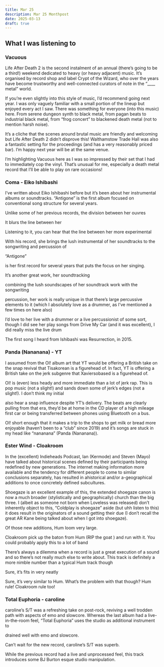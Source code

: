 ```yaml
---
title: Mar 25
description: Mar 25 Monthpost
date: 2025-03-13
draft: true
---
```


## What I was listening to

### Vacuous

Life After Death 2 is the second instalment of an annual (there’s going to be a third!) weekend dedicated to heavy (or heavy adjacent) music. It’s organised by record shop and label Crypt of the Wizard, who over the years have become trustworthy and well-connected curators of note in the “____ metal” world. 

If you’re even slightly into this style of music, I’d recommend going next year. I was only vaguely familiar with a small portion of the lineup but enjoyed every act I saw. There was something for everyone (into this music) here. From serene dungeon synth to black metal, from pagan beats to industrial black metal, from “frog concert” to blackened death metal (not to mention harsh noise).

It’s a cliche that the scenes around brutal music are friendly and welcoming but Life After Death 2 didn’t disprove this! Walthamstow Trade Hall was also a fantastic setting for the proceedings (and has a very reasonably priced bar). I’m happy next year will be at the same venue. 

I’m highlighting Vacuous here as I was so impressed by their set that I had to immediately cop the vinyl. That’s unusual for me, especially a death metal record that I’ll be able to play on rare occasions!

### Coma - Eiko Ishibashi

I’ve written about Eiko Ishibashi before but it’s been about her instrumental albums or soundtracks. “Antigone” is the first album focused on conventional song structure for several years. 

Unlike some of her previous records, the division between her ouvres 

It blurs the line between her 

Listening to it, you can hear that the line between her more experimental


With his record, she brings the lush instrumental of her soundtracks to the songwriting and percussion of 

“Antigone” 

is her first record for several years that puts the focus on her singing. 

It’s another great work,  her soundtracking   

combining the lush soundscapes of her soundtrack work with the songwriting 

percussion, her work is really unique in that there’s large percussive elements to it (which I absolutely love as a drummer, as I’ve mentioned a few times on here also)

I’d love to her live with a drummer or a live percussionist of some sort, though I did see her play songs from Drive My Car (and it was excellent), I did really miss the live drum 

The first song I heard from Ishibashi was Resurrection, in 2015.

### Panda (Nananana) - YT

I assumed from the OI! album art that YT would be offering a British take on the snap revival that Tisakorean is a figurehead of. In fact, YT is offering a British take on the jerk subgenre that Xaviersobased is a figurehead of.

OI! is (even) less heady and more immediate than a lot of jerk rap. This is pop music (not a slight!) and sands down some of jerk’s edges (not a slight!). I don’t think my initial 

 also hear a snap influence despite YT’s delivery. The beats are clearly pulling from that era, they’d be at home in the CD player of a high mileage first car or being transferred between phones using Bluetooth on a bus.

OI! short enough that it makes a trip to the shops to get milk or bread more enjoyable (haven’t been to a “club” since 2019) and it’s songs are stuck in my head like “nananana” (Panda (Nananana)).

### Ester Wind - Cloakroom

In the (excellent) Indieheads Podcast, Ian (Kermode) and Steven (Mayo) have talked about historical scenes defined by their participants being redefined by new generations. The internet making information more available and the tendency for different people to come to similar conclusions separately, has resulted in ahistorical and/or a-geographical additions to once concretely defined subcultures. 

Shoegaze is an excellent example of this, the extended shoegaze canon is now a much broader (stylistically and geographically) church than the big three. I (albeit as someone not born when Loveless was released) don’t inherently object to this, “Coldplay is shoegaze” aside (but uhh listen to this) it does result in the originators of a sound getting their due (I don’t recall the great AR Kane being talked about when I got into shoegaze). 


Of those new additions, Hum loom very large. 

Cloakroom pick up the baton from Hum (RIP the goat ) and run with it. You could probably apply this to a lot of band 

There’s always a dilemma when a record is just a great execution of a sound and so there’s not really much else to write about. This track is definitely a more nimble number than a typical Hum track though

Sure, it’s fits in very neatly 

Sure, it’s very similar to Hum. What’s the problem with that though? Hum rule! Cloakroom rule too!

### Total Euphoria - caroline

caroline’s S/T was a refreshing take on post-rock, reviving a well trodden path with aspects of emo and slowcore. Whereas the last album had a live-in-the-room feel, “Total Euphoria” uses the studio as additional instrument to 


 drained well with emo and slowcore. 


Can’t wait for the new record, caroline’s S/T was superb. 


While the previous record had a live and unprocessed feel, this track introduces some BJ Burton esque studio manipulation. 

